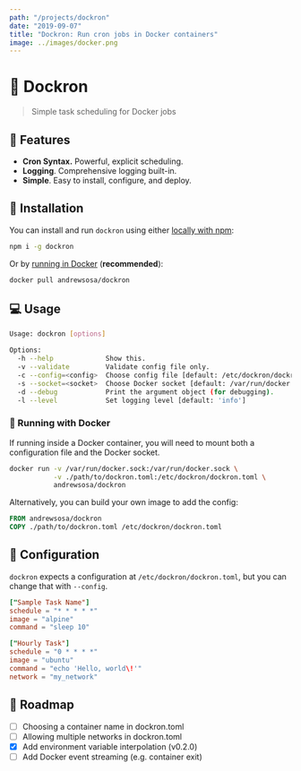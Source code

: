 ```yaml
---
path: "/projects/dockron"
date: "2019-09-07"
title: "Dockron: Run cron jobs in Docker containers"
image: ../images/docker.png
---
```


# :whale: Dockron
> Simple task scheduling for Docker jobs

## :rocket: Features
* **Cron Syntax.** Powerful, explicit scheduling.
* **Logging**. Comprehensive logging built-in.
* **Simple**. Easy to install, configure, and deploy.


## :hammer: Installation
You can install and run `dockron` using either [locally with npm](https://npmjs.org/package/dockron):

```sh
npm i -g dockron
```

Or by [running in Docker](#running-with-docker) (**recommended**):
```sh
docker pull andrewsosa/dockron
```


## :computer: Usage
```sh
Usage: dockron [options]

Options:
  -h --help             Show this.
  -v --validate         Validate config file only.
  -c --config=<config>  Choose config file [default: /etc/dockron/dockron.toml]
  -s --socket=<socket>  Choose Docker socket [default: /var/run/docker.sock]
  -d --debug            Print the argument object (for debugging).
  -l --level            Set logging level [default: 'info']
```

### :whale: Running with Docker
If running inside a Docker container, you will need to mount both a configuration file and the Docker socket.

```sh
docker run -v /var/run/docker.sock:/var/run/docker.sock \
           -v ./path/to/dockron.toml:/etc/dockron/dockron.toml \
           andrewsosa/dockron
```

Alternatively, you can build your own image to add the config:

```dockerfile
FROM andrewsosa/dockron
COPY ./path/to/dockron.toml /etc/dockron/dockron.toml
```

## :ledger: Configuration
`dockron` expects a configuration at `/etc/dockron/dockron.toml`, but you can change that with `--config`.

```toml
["Sample Task Name"]
schedule = "* * * * *"
image = "alpine"
command = "sleep 10"

["Hourly Task"]
schedule = "0 * * * *"
image = "ubuntu"
command = "echo 'Hello, world\!'"
network = "my_network"
```

<!-- ## :warning: Known Issues
* Event parsing sometimes yields a `Unexpected token { in JSON at position 314`. This shouldn't affect functionality, just might disrupt event logging slightly. (#4) -->


## :car: Roadmap
- [ ] Choosing a container name in dockron.toml
- [ ] Allowing multiple networks in dockron.toml
- [x] Add environment variable interpolation (v0.2.0)
- [ ] Add Docker event streaming (e.g. container exit)
